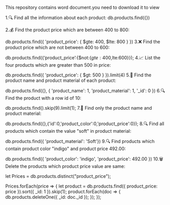This repository contains word document.you need to download it to view



1.🔍 Find all the information about each product:
  db.products.find({})
  
2.💰 Find the product price which are between 400 to 800:

  db.products.find({ 'product_price': { $gte: 400, $lte: 800 } })
3.❌ Find the product price which are not between 400 to 600:

   db.products.find({‘product_price’:{$not:{$gte:400,$lte:600}});
4.📈 List the four products which are greater than 500 in price:

db.products.find({ 'product_price': { $gt: 500 } }).limit(4)
5.📝 Find the product name and product material of each product:

db.products.find({}, { 'product_name': 1, 'product_material': 1, '_id': 0 })
6.🔍 Find the product with a row id of 10:

 db.products.find().skip(9).limit(1);
7.📝 Find only the product name and product material:

 db.products.find({},{'id':0,'product_color':0,'product_price':0});
8.🔍 Find all products which contain the value "soft" in product material:


db.products.find({ 'product_material': 'Soft'})
9.🔍 Find products which contain product color "indigo" and product price 492.00:

db.products.find({ 'product_color': 'indigo', 'product_price': 492.00 })
10.🗑️ Delete the products which product price value are same:

 let Prices = db.products.distinct("product_price");

Prices.forEach(price => {
    let product = db.products.find({ product_price: price }).sort({ _id: 1 }).skip(1); 
    product.forEach(doc => {
        db.products.deleteOne({ _id: doc._id });
    });
});

